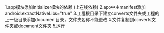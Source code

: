 1.app模块添加initializer模块的依赖 (上在线依赖)
2.app中主manifest添加android:extractNativeLibs="true"
3.工程根目录下建立converts文件夹或工程的上一级目录添加document目录，文件夹名称不能更改
4.文件复制到converts文件夹或document文件夹
5.运行